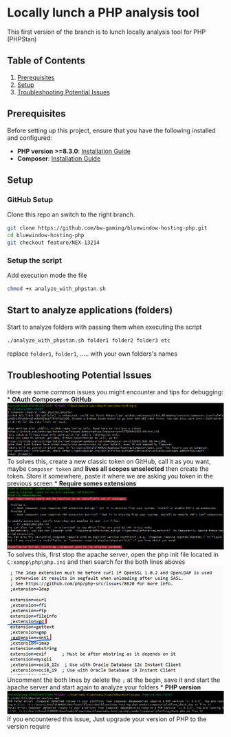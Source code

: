 # Locally lunch a PHP analysis tool
This first version of the branch is to lunch locally analysis tool for PHP (PHPStan)
## Table of Contents
1. [Prerequisites](#prerequisites)
2. [Setup](#setup)
3. [Troubleshooting Potential Issues](#troubleshooting-potential-issues)

## Prerequisites

Before setting up this project, ensure that you have the following installed and configured:

* **PHP version >=8.3.0**: [Installation Guide](https://www.php.net/downloads.php)
* **Composer**: [Installation Guide](https://getcomposer.org/download/)

## Setup
### GitHub Setup
Clone this repo an switch to the right branch.
```bash
git clone https://github.com/bw-gaming/bluewindow-hosting-php.git
cd bluewindow-hosting-php
git checkout feature/NEX-13214
```
### Setup the script
Add execution mode the file
```bash
chmod +x analyze_with_phpstan.sh
```
## Start to analyze applications (folders)
Start to analyze folders with passing them when executing the script
```bash
./analyze_with_phpstan.sh folder1 folder2 folder3 etc
```
replace `folder1`, `folder1`, ..... with your own folders's names


## Troubleshooting Potential Issues

Here are some common issues you might encounter and tips for debugging:
    * **OAuth Composer -> GitHub**
        ![OAth GitHub issue](./image/issue1_about_token_oauth.png)
    To solves this, create a new classic token on GitHub, call it as you want, maybe `Composer token` and **lives all scopes unselected** then create the token. Store it somewhere, paste it where we are asking you token in the previous screen
    * **Require somes extensions**
        ![OAth GitHub issue](./image/issue_2_requires_version_of_thoses_extension_version.png)
    To solves this, first stop the apache server, open the php init file located in `C:xampp\php\php.ini` and then search for the both lines aboves
         ![OAth GitHub issue](./image/second_solution_of_issue_2_uncoment.png)
    Uncomment the both lines by delete the `;` at the begin, save it and start the apache server and start again to analyze your folders
    * **PHP version**
        ![OAth GitHub issue](./image/issue3_version_platform_vs_php_version.png)
    If you encountered this issue, Just upgrade your version of PHP to the version require
